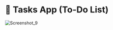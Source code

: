 # 📅 Tasks App (To-Do List)

![Screenshot_9](https://github.com/SelimcanBenzinci/To-Do-App/assets/114730690/e8a5b693-ba8b-448b-9ea7-231dcf59b431)
